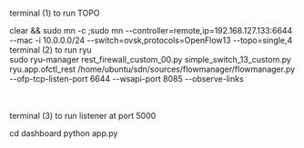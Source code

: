 <br>
terminal (1) to run TOPO
<br>

 clear && sudo mn -c ;sudo mn --controller=remote,ip=192.168.127.133:6644 --mac -i 10.0.0.0/24 --switch=ovsk,protocols=OpenFlow13 --topo=single,4
<br>
terminal (2) to run ryu
<br>
 sudo ryu-manager rest_firewall_custom_00.py simple_switch_13_custom.py  ryu.app.ofctl_rest /home/ubuntu/sdn/sources/flowmanager/flowmanager.py  --ofp-tcp-listen-port 6644 --wsapi-port 8085 --observe-links

<br>
<br>
terminal (3) to run listener at port 5000
<br>

cd dashboard
python app.py

<br>
